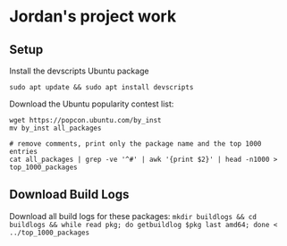 # Jordan's project work

## Setup
Install the devscripts Ubuntu package

`sudo apt update && sudo apt install devscripts`

Download the Ubuntu popularity contest list:

```
wget https://popcon.ubuntu.com/by_inst
mv by_inst all_packages

# remove comments, print only the package name and the top 1000 entries
cat all_packages | grep -ve '^#' | awk '{print $2}' | head -n1000 > top_1000_packages
```

## Download Build Logs

Download all build logs for these packages:
`mkdir buildlogs && cd buildlogs && while read pkg; do getbuildlog $pkg last amd64; done < ../top_1000_packages`
 
